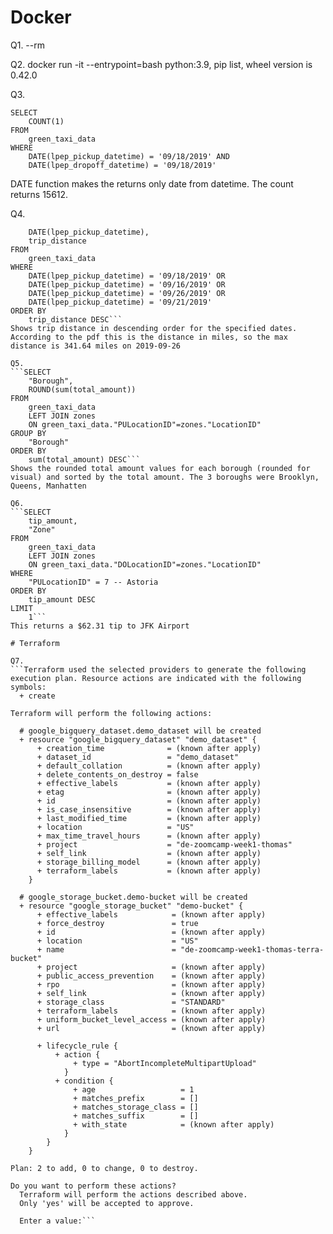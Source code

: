 # Docker

Q1. --rm

Q2. docker run -it --entrypoint=bash python:3.9, pip list, wheel version is 0.42.0

Q3. 
```
SELECT 
	COUNT(1)
FROM
	green_taxi_data
WHERE
	DATE(lpep_pickup_datetime) = '09/18/2019' AND
	DATE(lpep_dropoff_datetime) = '09/18/2019'
```
DATE function makes the returns only date from datetime. The count returns 15612.

Q4. 
```SELECT 
	DATE(lpep_pickup_datetime), 
	trip_distance
FROM
	green_taxi_data
WHERE
	DATE(lpep_pickup_datetime) = '09/18/2019' OR
	DATE(lpep_pickup_datetime) = '09/16/2019' OR
	DATE(lpep_pickup_datetime) = '09/26/2019' OR
	DATE(lpep_pickup_datetime) = '09/21/2019'
ORDER BY
	trip_distance DESC```
Shows trip distance in descending order for the specified dates. According to the pdf this is the distance in miles, so the max distance is 341.64 miles on 2019-09-26

Q5. 
```SELECT
	"Borough", 
	ROUND(sum(total_amount))
FROM
	green_taxi_data
	LEFT JOIN zones 
	ON green_taxi_data."PULocationID"=zones."LocationID"
GROUP BY
	"Borough"
ORDER BY
	sum(total_amount) DESC```
Shows the rounded total amount values for each borough (rounded for visual) and sorted by the total amount. The 3 boroughs were Brooklyn, Queens, Manhatten

Q6. 
```SELECT
	tip_amount, 
	"Zone"
FROM
	green_taxi_data
	LEFT JOIN zones 
	ON green_taxi_data."DOLocationID"=zones."LocationID"
WHERE 
	"PULocationID" = 7 -- Astoria
ORDER BY
	tip_amount DESC
LIMIT 
	1```
This returns a $62.31 tip to JFK Airport

# Terraform

Q7. 
```Terraform used the selected providers to generate the following execution plan. Resource actions are indicated with the following symbols:
  + create

Terraform will perform the following actions:

  # google_bigquery_dataset.demo_dataset will be created
  + resource "google_bigquery_dataset" "demo_dataset" {
      + creation_time              = (known after apply)
      + dataset_id                 = "demo_dataset"
      + default_collation          = (known after apply)
      + delete_contents_on_destroy = false
      + effective_labels           = (known after apply)
      + etag                       = (known after apply)
      + id                         = (known after apply)
      + is_case_insensitive        = (known after apply)
      + last_modified_time         = (known after apply)
      + location                   = "US"
      + max_time_travel_hours      = (known after apply)
      + project                    = "de-zoomcamp-week1-thomas"
      + self_link                  = (known after apply)
      + storage_billing_model      = (known after apply)
      + terraform_labels           = (known after apply)
    }

  # google_storage_bucket.demo-bucket will be created
  + resource "google_storage_bucket" "demo-bucket" {
      + effective_labels            = (known after apply)
      + force_destroy               = true
      + id                          = (known after apply)
      + location                    = "US"
      + name                        = "de-zoomcamp-week1-thomas-terra-bucket"
      + project                     = (known after apply)
      + public_access_prevention    = (known after apply)
      + rpo                         = (known after apply)
      + self_link                   = (known after apply)
      + storage_class               = "STANDARD"
      + terraform_labels            = (known after apply)
      + uniform_bucket_level_access = (known after apply)
      + url                         = (known after apply)

      + lifecycle_rule {
          + action {
              + type = "AbortIncompleteMultipartUpload"
            }
          + condition {
              + age                   = 1
              + matches_prefix        = []
              + matches_storage_class = []
              + matches_suffix        = []
              + with_state            = (known after apply)
            }
        }
    }

Plan: 2 to add, 0 to change, 0 to destroy.

Do you want to perform these actions?
  Terraform will perform the actions described above.
  Only 'yes' will be accepted to approve.

  Enter a value:```
